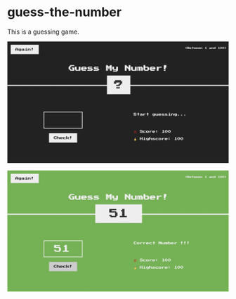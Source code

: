 # guess-the-number
 This is a guessing game.

![Game layout](/output/play.png?raw=true "Game Layout")

![Game winner](/output/win.png?raw=true "Game Winner")
